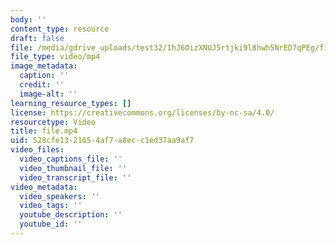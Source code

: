 ```yaml
---
body: ''
content_type: resource
draft: false
file: /media/gdrive_uploads/test32/1hJ6OizXNUJ5rtjki9l8hwh5NrED7qPEg/file.mp4
file_type: video/mp4
image_metadata:
  caption: ''
  credit: ''
  image-alt: ''
learning_resource_types: []
license: https://creativecommons.org/licenses/by-nc-sa/4.0/
resourcetype: Video
title: file.mp4
uid: 528cfe13-2165-4af7-a8ec-c1ed37aa9af7
video_files:
  video_captions_file: ''
  video_thumbnail_file: ''
  video_transcript_file: ''
video_metadata:
  video_speakers: ''
  video_tags: ''
  youtube_description: ''
  youtube_id: ''
---
```

